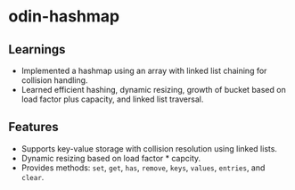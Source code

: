 # odin-hashmap

## Learnings  
- Implemented a hashmap using an array with linked list chaining for collision handling.  
- Learned efficient hashing, dynamic resizing, growth of bucket based on load factor plus capacity, and linked list traversal.  

## Features  
- Supports key-value storage with collision resolution using linked lists.  
- Dynamic resizing based on load factor * capcity.  
- Provides methods: `set`, `get`, `has`, `remove`, `keys`, `values`, `entries`, and `clear`.  
